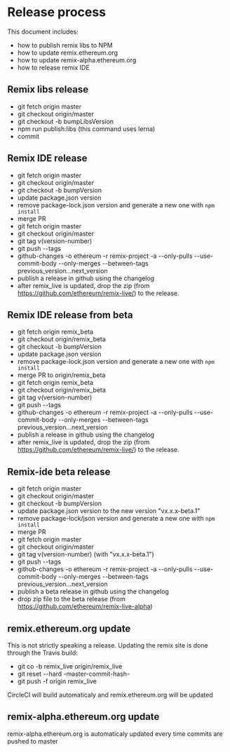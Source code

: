 # Release process 

This document includes:
 - how to publish remix libs to NPM
 - how to update remix.ethereum.org
 - how to update remix-alpha.ethereum.org
 - how to release remix IDE

## Remix libs release
 - git fetch origin master
 - git checkout origin/master
 - git checkout -b bumpLibsVersion
 - npm run publish:libs (this command uses lerna)
 - commit

## Remix IDE release

 - git fetch origin master
 - git checkout origin/master
 - git checkout -b bumpVersion
 - update package.json version
 - remove package-lock.json version and generate a new one with `npm install`
 - merge PR
 - git fetch origin master
 - git checkout origin/master
 - git tag v(version-number)
 - git push --tags
 - github-changes -o ethereum -r remix-project -a --only-pulls --use-commit-body --only-merges --between-tags previous_version...next_version
 - publish a release in github using the changelog
 - after remix_live is updated, drop the zip (from https://github.com/ethereum/remix-live/) to the release.

## Remix IDE release from beta

 - git fetch origin remix_beta
 - git checkout origin/remix_beta
 - git checkout -b bumpVersion
 - update package.json version
 - remove package-lock.json version and generate a new one with `npm install`
 - merge PR to origin/remix_beta
 - git fetch origin remix_beta
 - git checkout origin/remix_beta
 - git tag v(version-number)
 - git push --tags
 - github-changes -o ethereum -r remix-project -a --only-pulls --use-commit-body --only-merges --between-tags previous_version...next_version
 - publish a release in github using the changelog
 - after remix_live is updated, drop the zip (from https://github.com/ethereum/remix-live/) to the release.

## Remix-ide beta release
 - git fetch origin master
 - git checkout origin/master
 - git checkout -b bumpVersion
 - update package.json version to the new version "vx.x.x-beta.1"
 - remove package-lock/json version and generate a new one with `npm install`
 - merge PR
 - git fetch origin master
 - git checkout origin/master
 - git tag v(version-number) (with "vx.x.x-beta.1")
 - git push --tags
 - github-changes -o ethereum -r remix-project -a --only-pulls --use-commit-body --only-merges --between-tags previous_version...next_version
 - publish a beta release in github using the changelog
 - drop zip file to the beta release (from https://github.com/ethereum/remix-live-alpha)
 
## remix.ethereum.org update

This is not strictly speaking a release. Updating the remix site is done through the Travis build:

 - git co -b remix_live origin/remix_live
 - git reset --hard -master-commit-hash-
 - git push -f origin remix_live

 CircleCI will build automaticaly and remix.ethereum.org will be updated

## remix-alpha.ethereum.org update

remix-alpha.ethereum.org is automaticaly updated every time commits are pushed to master
 
